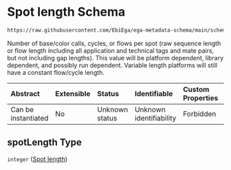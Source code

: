 # Spot length Schema

```txt
https://raw.githubusercontent.com/EbiEga/ega-metadata-schema/main/schemas/EGA.common-definitions.json#/definitions/spotDescriptor/items/properties/spotLength
```

Number of base/color calls, cycles, or flows per spot (raw sequence length or flow length including all application and technical tags and mate pairs, but not including gap lengths). This value will be platform dependent, library dependent, and possibly run dependent. Variable length platforms will still have a constant flow/cycle length.

| Abstract            | Extensible | Status         | Identifiable            | Custom Properties | Additional Properties | Access Restrictions | Defined In                                                                                           |
| :------------------ | :--------- | :------------- | :---------------------- | :---------------- | :-------------------- | :------------------ | :--------------------------------------------------------------------------------------------------- |
| Can be instantiated | No         | Unknown status | Unknown identifiability | Forbidden         | Allowed               | none                | [EGA.common-definitions.json\*](../../../schemas/EGA.common-definitions.json "open original schema") |

## spotLength Type

`integer` ([Spot length](ega-12-definitions-spot-descriptor-spot-decode-spec-properties-spot-length.md))
